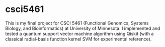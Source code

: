 # csci5461
This is my final project for CSCI 5461 (Functional Genomics, Systems Biology, and Bioinformatics) at University of Minnesota. I implemented and tested a quantum support vector machine algorithm using Qiskit (with a classical radial-basis function kernel SVM for experimental reference).

